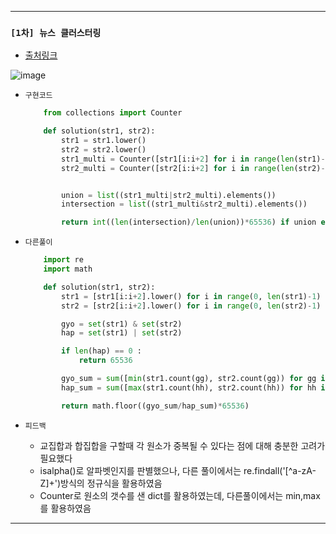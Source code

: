 ---------------------------------------
### `[1차] 뉴스 클러스터링` 

  - [출처링크](https://programmers.co.kr/learn/courses/30/lessons/17677)
  
  ![image](https://user-images.githubusercontent.com/15559593/132790232-525aebd8-bc78-4cd5-9209-b85587829f1b.png)


  - `구현코드`

    ```Python
        from collections import Counter

        def solution(str1, str2):
            str1 = str1.lower()
            str2 = str2.lower()
            str1_multi = Counter([str1[i:i+2] for i in range(len(str1)-1) if str1[i:i+2].isalpha()])
            str2_multi = Counter([str2[i:i+2] for i in range(len(str2)-1) if str2[i:i+2].isalpha()])


            union = list((str1_multi|str2_multi).elements())
            intersection = list((str1_multi&str2_multi).elements())

            return int((len(intersection)/len(union))*65536) if union else 65536
    ```
  
  - `다른풀이`
    
    ```Python
        import re
        import math

        def solution(str1, str2):
            str1 = [str1[i:i+2].lower() for i in range(0, len(str1)-1) if not re.findall('[^a-zA-Z]+', str1[i:i+2])]
            str2 = [str2[i:i+2].lower() for i in range(0, len(str2)-1) if not re.findall('[^a-zA-Z]+', str2[i:i+2])]

            gyo = set(str1) & set(str2)
            hap = set(str1) | set(str2)

            if len(hap) == 0 :
                return 65536

            gyo_sum = sum([min(str1.count(gg), str2.count(gg)) for gg in gyo])
            hap_sum = sum([max(str1.count(hh), str2.count(hh)) for hh in hap])

            return math.floor((gyo_sum/hap_sum)*65536)
    ```
  
  - `피드백`
  
     - 교집합과 합집합을 구할때 각 원소가 중복될 수 있다는 점에 대해 충분한 고려가 필요했다
     - isalpha()로 알파벳인지를 판별했으나, 다른 풀이에서는 re.findall('[^a-zA-Z]+')방식의 정규식을 활용하였음
     - Counter로 원소의 갯수를 샌 dict를 활용하였는데, 다른풀이에서는 min,max를 활용하였음
     
---------------------------------------
